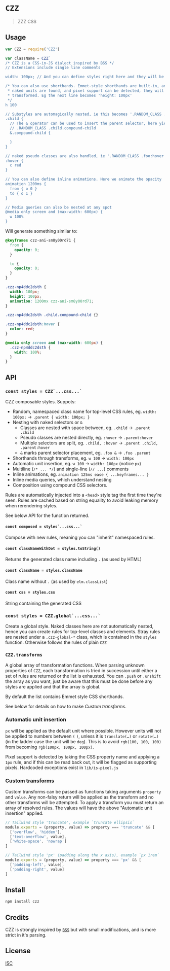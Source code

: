 # `CZZ`

> ZZZ CSS

## Usage

```js
var CZZ = require('CZZ')

var className = CZZ`
/* CZZ is a CSS-in-JS dialect inspired by BSS */
// Extensions include single line comments

width: 100px; // And you can define styles right here and they will be wrapped

/* You can also use shorthands. Emmet-style shorthands are built-in, and if
 * naked units are found, and pixel support can be detected, they will be
 * transformed. Eg the next line becomes 'height: 100px'
 */
h 100

// Substyles are automagically nested, ie this becomes '.RANDOM_CLASS .child'
.child {
  // The & operator can be used to insert the parent selector, here yielding
  // .RANDOM_CLASS .child.compound-child
  &.compound-child {

  }
}

// naked pseudo classes are also handled, ie '.RANDOM_CLASS .foo:hover'
:hover {
  c red
}

// You can also define inline animations. Here we animate the opacity
animation 1200ms {
  from { o 0 }
  to { o 1 }
}

// Media queries can also be nested at any spot
@media only screen and (max-width: 600px) {
  w 100%
}
```

Will generate something similar to:

```css
@keyframes czz-ani-sm8y00rd71 {
  from {
    opacity: 0;
  }

  to {
    opacity: 0;
  }
}

.czz-np4ddc2dsth {
  width: 100px;
  height: 100px;
  animation: 1200mx czz-ani-sm8y00rd71;
}

.czz-np4ddc2dsth .child.compound-child {}

.czz-np4ddc2dsth:hover {
  color: red;
}

@media only screen and (max-width: 600px) {
  .czz-np4ddc2dsth {
    width: 100%;
  }
}
```

## API

### ``const styles = CZZ`...css...` ``
CZZ composable styles. Suppots:

* Random, namespaced class name for top-level CSS rules, eg. `width: 100px;` -> `.parent { width: 100px; }`
* Nesting with naked selectors or `&`
  - Classes are nested with space between, eg. `.child` -> `.parent .child`
  - Pseudo classes are nested directly, eg. `:hover` -> `.parent:hover`
  - Multiple selectors are split, eg. `.child, :hover` -> `.parent .child, .parent:hover`
  - `&` marks parent selector placement, eg. `.foo &` -> `.foo .parent`
* Shorthands through transforms, eg. `w 100` -> `width: 100px`
* Automatic unit insertion, eg. `w 100` -> `width: 100px` (notice `px`)
* Multiline (`/* ... */`) and single-line (`// ...`) comments
* Inline animations, eg. `animation 125ms ease { ...keyframes... }`
* Inline media queries, which understand nesting
* Composition using compound CSS selectors.

Rules are automatically injected into a `<head>` style tag the first time
they're seen. Rules are cached based on string equality to avoid leaking memory
when rerendering styles.

See below API for the function returned.


#### ``const composed = styles`...css...` ``
Compose with new rules, meaning you can "inherit" namespaced rules.

#### `const classNameWithDot = styles.toString()`
Returns the generated class name including `.` (as used by HTML)

#### `const className = styles.className`
Class name without `.` (as used by `elm.classList`)

#### `const css = styles.css`
String containing the generated CSS

### ``const styles = CZZ.global`...css...` ``
Create a global style. Naked classes here are not automatically nested, hence
you can create rules for top-level classes and elements. Stray rules are nested
under a `.czz-global-*` class, which is contained in the `styles` function.
Otherwise follows the rules of plain `CZZ`

### `CZZ.transforms`

A global array of transformation functions. When parsing unknown properties of
`CZZ`, each transformation is tried in succession until either a set of rules
are returned or the list is exhausted. You can `.push` or `.unshift` the array
as you want, just be aware that this must be done before any styles are applied
and that the array is global.

By default the list contains Emmet style CSS shorthands.

See below for details on how to make *Custom transforms*.

### Automatic unit insertion

`px` will be applied as the default unit where possible. However units will not
be applied to numbers between `(` `)`, unless it is `translate(…)` or
`rotate(…)` (in the ladder case the unit will be `deg`). This is to avoid
`rgb(100, 100, 100)` from becoming `rgb(100px, 100px, 100px)`.

Pixel support is detected by taking the CSS property name and applying a `1px`
rule, and if this can be read back out, it will be flagged as supporting pixels.
Hardcoded exceptions exist in `lib/is-pixel.js`

### Custom transforms

Custom transforms can be passed as functions taking arguments `property` and
`value`. Any non-falsy return will be applied as the transform and no other
transforms will be attempted. To apply a transform you must return an array of
resolved rules. The values will have the above "Automatic unit insertion"
applied.

```js
// Tailwind style 'truncate', example `truncate ellipsis`
module.exports = (property, value) => property === 'truncate' && [
  ['overflow', 'hidden'],
  ['text-overflow', value],
  ['white-space', 'nowrap']
]

// Tailwind style 'px' (padding along the x axis), example `px 1rem`
module.exports = (property, value) => property === 'px' && [
  ['padding-left', value],
  ['padding-right', value]
]
```

## Install

```sh
npm install czz
```

## Credits

CZZ is strongly inspired by [`BSS`](https://github.com/porsager/bss) but with
small modifications, and is more strict in it's parsing.

## License

[ISC](LICENSE)
